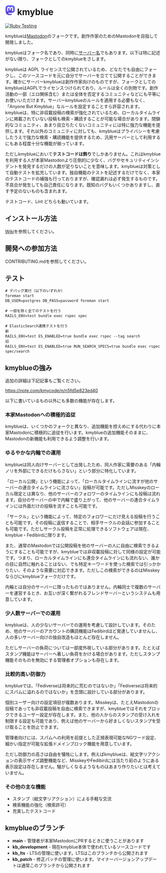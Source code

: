# ![kmyblue icon](https://raw.githubusercontent.com/kmycode/mastodon/kb_development/app/javascript/icons/favicon-32x32.png) kmyblue

[![Ruby Testing](https://github.com/kmycode/mastodon/actions/workflows/test-ruby.yml/badge.svg)](https://github.com/kmycode/mastodon/actions/workflows/test-ruby.yml)

kmyblueは[Mastodon](https://github.com/mastodon/mastodon)のフォークです。創作作家のためのMastodonを目指して開発しました。

kmyblueはフォーク名であり、同時に[サーバー名](https://kmy.blue)でもあります。以下は特に記述がない限り、フォークとしてのkmyblueをさします。

kmyblueは AGPL ライセンスで公開されているため、どなたでも自由にフォークし、このソースコードを元に自分でサーバーを立てて公開することができます。確かにサーバーkmyblueは創作作家向けのものですが、フォークとしてのkmyblueはAGPLでライセンスつけられており、ルールは全くの別物です。創作活動の一部（エロ関係含む）または全体を否定するコミュニティなどにも平等にお使いいただけます。サーバーkmyblueのルールを適用する必要もなく、「Anyone But Kmyblue」なルールを設定することすら許容されます。  
kmyblueは、特に非収載投稿の検索が強化されているため、ローカルタイムラインに掲載されていない投稿も検索・購読することが可能な場合があります。閉鎖的なコミュニティ、あまり目立ちたくないコミュニティには特に強力な機能を提供します。それ以外のコミュニティに対しても、kmyblueはプライバシーを考慮したうえで強力な検索・購読機能を提供するため、汎用サーバーとして利用するにもある程度十分な機能が揃っています。

ただしkmyblueにおいて**テストコードは飾り**でしかありません。これはkmyblueを利用する人が本家Mastodonより圧倒的に少なく、バグやセキュリティインシデントを発見するだけの人数が足りないことを意味します。kmyblueは対策として自動テストを拡充しています。独自機能のテストを記述するだけでなく、本家のテストコードの補強も行っておりますが、確認漏れは必ず発生するものです。不具合が発生しても自己責任になります。既知のバグもいくつかありますし、直す予定のないものも含まれます。

テストコード、Lint どちらも動いています。

## インストール方法

[Wiki](https://github.com/kmycode/mastodon/wiki/Installation)を参照してください。

## 開発への参加方法

CONTRIBUTING.mdを参照してください。

## テスト

```
# デバッグ実行（以下のいずれか）
foreman start
DB_USER=postgres DB_PASS=password foreman start

# 一部を除く全てのテストを行う
RAILS_ENV=test bundle exec rspec spec

# ElasticSearch連携テストを行う
新
RAILS_ENV=test ES_ENABLED=true bundle exec rspec --tag search
旧
RAILS_ENV=test ES_ENABLED=true RUN_SEARCH_SPECS=true bundle exec rspec spec/search
```

## kmyblueの強み

追加の詳細は下記記事もご覧ください。

https://note.com/kmycode/n/n5fd5e823ed40

以下に書いているもの以外にも多数の機能が存在します。

### 本家Mastodonへの積極的追従

kmyblueは、いくつかのフォークと異なり、追加機能を控えめにする代わりに本家Mastodonに積極的に追従を行います。kmyblueの追加機能そのままに、Mastodonの新機能も利用できるよう調整を行います。

### ゆるやかな内輪での運用

kmyblueは同人向けサーバーとして出発したため、同人作家に需要のある「内輪ノリを外部にできるだけもらさない」という部分に特化しています。

「ローカル公開」という機能によって、「ローカルタイムラインに流すが他のサーバーの連合タイムラインに流さない」投稿が可能です。ただしMisskeyのローカル限定とは異なり、他のサーバーのフォロワーのタイムラインにも投稿は流れます。自分のサーバーの中で内輪で盛り上がって、他のサーバーの連合タイムラインには外面だけの投稿を流すことも可能です。

「サークル」という機能によって、特定のフォロワーにだけ見える投稿を行うことも可能です。その投稿に返信することで、相手サークルの会話に参加することも可能です。ただしサークル投稿を正常に処理できるソフトウェアは現在、kmyblue・Fedibirdに限ります。

また、通常のMastodonでは公開投稿を他のサーバーの人に自由に検索できるようにすることも可能ですが、kmyblueでは非収載投稿に対して同様の設定が可能です。つまり、ローカルタイムラインにも連合タイムラインにも流れない、誰かの目に自然に触れることはない、でも特定キーワードを使った検索では引っかかりたい、そのような需要に対応できます。ただしこの検索ができるのはMisskeyならびにkmyblueフォークだけです。

内輪とは自分のサーバーに限ったものではありません。内輪同士で複数のサーバーを運営するとき、お互いが深く繋がれるフレンドサーバーというシステムも用意しています。

### 少人数サーバーでの運用

kmyblueは、人の少ないサーバーでの運用を考慮して設計しています。そのため、他のサーバーのアカウントの購読機能はFedibirdほど発達していませんし、人の多いサーバー向けの独自改造もほとんど存在しません。

ただしサーバーの負荷については一部度外視している部分があります。たとえばスタンプ機能はサーバーへ著しい負荷をかける場合があります。ただしスタンプ機能そのものを無効にする管理者オプションも存在します。

### 比較的高い防御力

kmyblueでは、「Fediverseは将来的に荒むのではないか」「Fediverseは将来的にスパムに溢れるのではないか」を念頭に設計している部分があります。

個別ユーザー向けの設定項目が複数あります。Misskeyは、たとえMastodonの投稿であっても非収載投稿を自由に検索できますが、kmyblueではそれをブロックできるユーザー設定が存在します。また、他の人からのスタンプの受け入れを制限する設定も可能であり、例えば他のサーバーから好ましくないスタンプを受け取ることを防止できます。

管理者向けには、スパムへの利用を前提とした正規表現可能なNGワード設定、細かい指定が可能な拡張ドメインブロック機能を用意しています。

ただし防御力の高さは自由を犠牲にします。例えばkmyblueは、絵文字リアクションの表示サイズ調整機能など、MisskeyやFedibirdには当たり前のようにある表示設定は存在しません。騒がしくなるようなものはあまり作りたいとは考えていません。

### その他の主な機能

- スタンプ（絵文字リアクション）による手軽な交流
- 検索機能の強化（検索許可）
- 充実したテストコード

## kmyblueのブランチ

- **main** - 管理者が本家MastodonにPRするときに使うことがあります
- **kb_development** - 現在kmyblue本体で使われているソースコードです
- **kb_lts** - LTSの管理に使います。LTSはこのブランチから公開されます
- **kb_patch** - 修正パッチの管理に使います。マイナーバージョンアップデートは通常このブランチから公開されます
